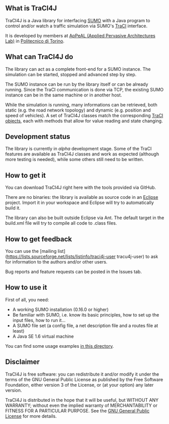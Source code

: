 What is TraCI4J
---

TraCI4J is a Java library for interfacing [SUMO](http://sumo.sourceforge.net) with a Java program to control and/or watch a traffic simulation via SUMO's [TraCI](http://sumo-sim.org/userdoc/TraCI.html) interface.

It is developed by members at [ApPeAL (Applied Pervasive Architectures Lab)](http://omero.polito.it/appeal/home.html)  in [Politecnico di Torino](http://www.polito.it).

What can TraCI4J do
---

The library can act as a complete front-end for a SUMO instance. The simulation can be started, stopped and advanced step by step.

The SUMO instance can be run by the library itself or can be already running. Since the TraCI communication is done via TCP, the existing SUMO instance can be in the same machine or in another host.

While the simulation is running, many informations can be retrieved, both static (e.g. the road network topology) and dynamic (e.g. position and speed of vehicles). A set of TraCI4J classes match the corresponding [TraCI objects](http://www.polito.it), each with methods that allow for value reading and state changing.


Development status
---

The library is currently in *alpha* development stage. Some of the TraCI features are available as TraCI4J classes and work as expected (although more testing is needed), while some others still need to be written.


How to get it
---

You can download TraCI4J right here with the tools provided via GitHub.

There are no binaries: the library is available as source code in an [Eclipse](http://www.eclipse.org) project. Import it in your workspace and Eclipse will try to automatically build it.

The library can also be built outside Eclipse via Ant. The default target in the build.xml file will try to compile all code to .class files.

How to get feedback
---

You can use the [mailing list](https://lists.sourceforge.net/lists/listinfo/traci4j-user tracu4j-user) to ask for information to the authors and/or other users.

Bug reports and feature requests can be posted in the Issues tab.

How to use it
---

First of all, you need:

* A working SUMO installation (0.16.0 or higher)
* Be familiar with SUMO, i.e. know its basic principles, how to set up the input files, how to run it...
* A SUMO file set (a config file, a net description file and a routes file at least)
* A Java SE 1.6 virtual machine

You can find some usage examples [in this directory](examples/it/polito/appeal/traci/examples).

Disclaimer
---

TraCI4J is free software: you can redistribute it and/or modify
it under the terms of the GNU General Public License as published by
the Free Software Foundation, either version 3 of the License, or
(at your option) any later version.

TraCI4J is distributed in the hope that it will be useful,
but WITHOUT ANY WARRANTY; without even the implied warranty of
MERCHANTABILITY or FITNESS FOR A PARTICULAR PURPOSE.  See the
[GNU General Public License](http://www.gnu.org/licenses/#GPL) for more details.
